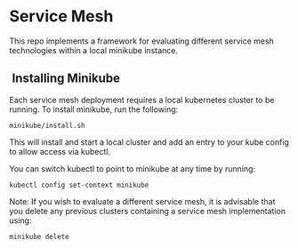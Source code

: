 # Service Mesh

This repo implements a framework for evaluating different service mesh technologies within a local minikube instance.

##  Installing Minikube

Each service mesh deployment requires a local kubernetes cluster to be running. To install minikube, run the following:

```shell
minikube/install.sh
```

This will install and start a local cluster and add an entry to your kube config to allow access via kubectl.

You can switch kubectl to point to minikube at any time by running:

```shell
kubectl config set-context minikube
```

Note: If you wish to evaluate a different service mesh, it is advisable that you delete any previous clusters
containing a service mesh implementation using:

```shell
minikube delete
```
